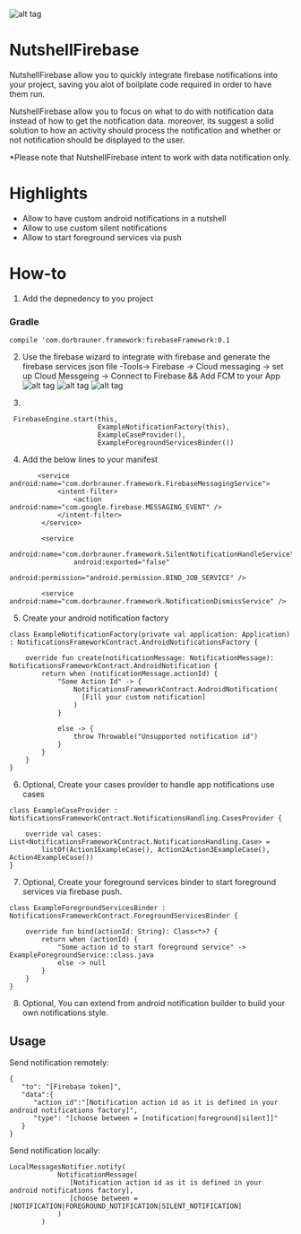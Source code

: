 ![alt tag](https://i.imgur.com/8WhCFvw.jpg)

# NutshellFirebase

NutshellFirebase allow you to quickly integrate firebase notifications into your project, saving you alot of boilplate code 
required in order to have them run.

NutshellFirebase allow you to focus on what to do with notification data instead of how to get the notification data.
moreover, its suggest a solid solution to how an activity should process the notification and whether or not notification 
should be displayed to the user.

*Please note that NutshellFirebase intent to work with data notification only.

# Highlights
- Allow to have custom android notifications in a nutshell
- Allow to use custom silent notifications
- Allow to start foreground services via push

# How-to
1) Add the depnedency to you project
### Gradle
```
compile 'com.dorbrauner.framework:firebaseFramework:0.1
```

2) Use the firebase wizard to integrate with firebase and generate the firebase services json file
-Tools-> Firebase -> Cloud messaging -> set up Cloud Messgeing ->  Connect to Firebase && Add FCM to your App
![alt tag](https://i.imgur.com/yMWh5zB.png)
![alt tag](https://i.imgur.com/ze0gq47.png)
![alt tag](https://i.imgur.com/pPBTYmQ.png)

3) 
```    
 FirebaseEngine.start(this,
                      ExampleNotificationFactory(this),
                      ExampleCaseProvider(),
                      ExampleForegroundServicesBinder())
```

4) Add the below lines to your manifest
```
       <service android:name="com.dorbrauner.framework.FirebaseMessagingService">
            <intent-filter>
                <action android:name="com.google.firebase.MESSAGING_EVENT" />
            </intent-filter>
        </service>

        <service
                android:name="com.dorbrauner.framework.SilentNotificationHandleService"
                android:exported="false"
                android:permission="android.permission.BIND_JOB_SERVICE" />

        <service android:name="com.dorbrauner.framework.NotificationDismissService" />

```
5) Create your android notification factory
```
class ExampleNotificationFactory(private val application: Application) : NotificationsFrameworkContract.AndroidNotificationsFactory {

    override fun create(notificationMessage: NotificationMessage): NotificationsFrameworkContract.AndroidNotification {
        return when (notificationMessage.actionId) {
            "Some Action Id" -> {
                NotificationsFrameworkContract.AndroidNotification(
                  [Fill your custom notification]
                )
            }
            
            else -> {
                throw Throwable("Unsupported notification id")
            }
        }
    }
}
```
6) Optional, Create your cases provider to handle app notifications use cases
```
class ExampleCaseProvider : NotificationsFrameworkContract.NotificationsHandling.CasesProvider {

    override val cases: List<NotificationsFrameworkContract.NotificationsHandling.Case> =
        listOf(Action1ExampleCase(), Action2Action3ExampleCase(), Action4ExampleCase())
}
```
7) Optional, Create your foreground services binder to start foreground services via firebase push.
```
class ExampleForegroundServicesBinder : NotificationsFrameworkContract.ForegroundServicesBinder {

    override fun bind(actionId: String): Class<*>? {
        return when (actionId) {
            "Some action id to start foreground service" -> ExampleForegroundService::class.java
            else -> null
        }
    }
}
```
8) Optional, You can extend from android notification builder to build your own notifications style.

## Usage

Send notification remotely:
```
{  
   "to": "[Firebase token]",
   "data":{  
      "action_id":"[Notification action id as it is defined in your android notifications factory]",
      "type": "[choose between = [notification|foreground|silent]]"
   }
}
```

Send notification locally:
```
LocalMessagesNotifier.notify(
            NotificationMessage(
               [Notification action id as it is defined in your android notifications factory],
               [choose between = [NOTIFICATION|FOREGROUND_NOTIFICATION|SILENT_NOTIFICATION]
            )
        )
```

